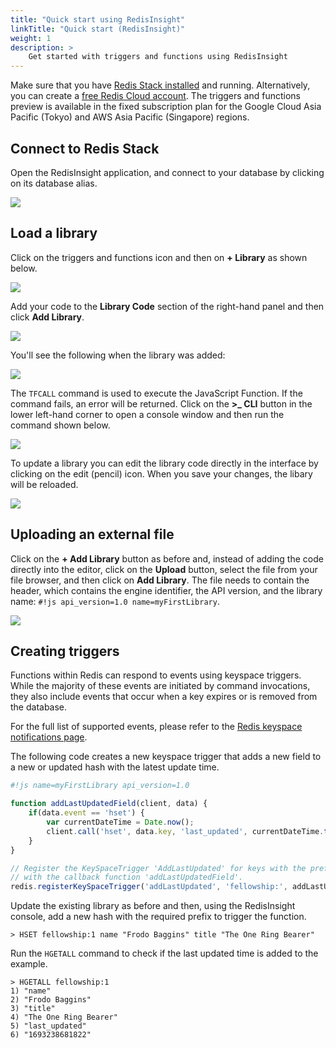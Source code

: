 ```yaml
---
title: "Quick start using RedisInsight"
linkTitle: "Quick start (RedisInsight)"
weight: 1
description: >
    Get started with triggers and functions using RedisInsight
---
```


Make sure that you have [Redis Stack installed](/docs/getting-started/install-stack/) and running. Alternatively, you can create a [free Redis Cloud account](https://redis.com/try-free/). The triggers and functions preview is available in the fixed subscription plan for the Google Cloud Asia Pacific (Tokyo) and AWS Asia Pacific (Singapore) regions.

## Connect to Redis Stack

Open the RedisInsight application, and connect to your database by clicking on its database alias.

<img src="/docs/interact/programmability/triggers-and-functions/images/tf-rdi-0.png">

## Load a library

Click on the triggers and functions icon and then on **+ Library** as shown below.

<img src="/docs/interact/programmability/triggers-and-functions/images/tf-rdi-1.png">

Add your code to the **Library Code** section of the right-hand panel and then click **Add Library**.

<img src="/docs/interact/programmability/triggers-and-functions/images/tf-rdi-2.png">

You'll see the following when the library was added:

<img src="/docs/interact/programmability/triggers-and-functions/images/tf-rdi-3.png">

The `TFCALL` command is used to execute the JavaScript Function. If the command fails, an error will be returned. Click on the **>_ CLI**  button in the lower left-hand corner to open a console window and then run the command shown below.

<img src="/docs/interact/programmability/triggers-and-functions/images/tf-rdi-3a.png">

To update a library you can edit the library code directly in the interface by clicking on the edit (pencil) icon. When you save your changes, the libary will be reloaded.

<img src="/docs/interact/programmability/triggers-and-functions/images/tf-rdi-4.png">

## Uploading an external file

Click on the **+ Add Library** button as before and, instead of adding the code directly into the editor, click on the **Upload** button, select the file from your file browser, and then click on **Add Library**. The file needs to contain the header, which contains the engine identifier, the API version, and the library name: `#!js api_version=1.0 name=myFirstLibrary`.

<img src="/docs/interact/programmability/triggers-and-functions/images/tf-rdi-5.png">

## Creating triggers

Functions within Redis can respond to events using keyspace triggers. While the majority of these events are initiated by command invocations, they also include events that occur when a key expires or is removed from the database.

For the full list of supported events, please refer to the [Redis keyspace notifications page](https://redis.io/docs/manual/keyspace-notifications/#events-generated-by-different-commands/?utm_source=redis\&utm_medium=app\&utm_campaign=redisinsight_triggers_and_functions_guide).

The following code creates a new keyspace trigger that adds a new field to a new or updated hash with the latest update time.

```javascript
#!js name=myFirstLibrary api_version=1.0

function addLastUpdatedField(client, data) {
    if(data.event == 'hset') {
        var currentDateTime = Date.now();
        client.call('hset', data.key, 'last_updated', currentDateTime.toString());
    }
} 

// Register the KeySpaceTrigger 'AddLastUpdated' for keys with the prefix 'fellowship'
// with the callback function 'addLastUpdatedField'.
redis.registerKeySpaceTrigger('addLastUpdated', 'fellowship:', addLastUpdatedField);"
```

Update the existing library as before and then, using the RedisInsight console, add a new hash with the required prefix to trigger the function.

```Shell
> HSET fellowship:1 name "Frodo Baggins" title "The One Ring Bearer"
```

Run the `HGETALL` command to check if the last updated time is added to the example.

```Shell
> HGETALL fellowship:1
1) "name"
2) "Frodo Baggins"
3) "title"
4) "The One Ring Bearer"
5) "last_updated"
6) "1693238681822"
```
